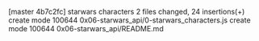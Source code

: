 [master 4b7c2fc] starwars characters
 2 files changed, 24 insertions(+)
 create mode 100644 0x06-starwars_api/0-starwars_characters.js
 create mode 100644 0x06-starwars_api/README.md
